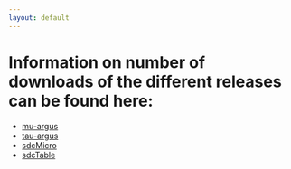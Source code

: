```yaml
---
layout: default
---
```


# Information on number of downloads of the different releases can be found here:

* [mu-argus](muargusreleases.html)
* [tau-argus](tauargusreleases.html)
* [sdcMicro](sdcmicroreleases.html)
* [sdcTable](sdctablereleases.html)

